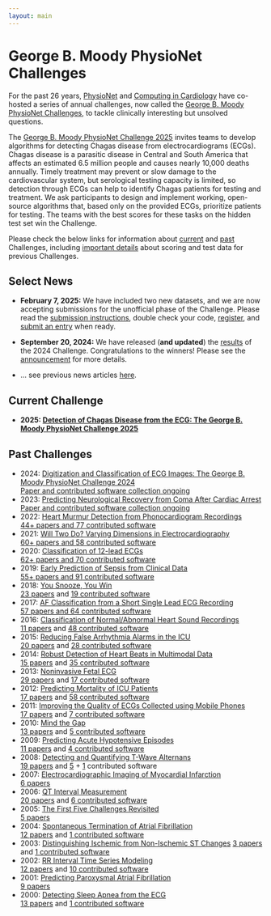 ```yaml
---
layout: main
---
```


# George B. Moody PhysioNet Challenges

For the past 26 years, [PhysioNet](https://physionet.org) and [Computing in Cardiology](http://www.cinc.org/) have co-hosted a series of annual challenges, now called the [George B. Moody PhysioNet Challenges](about), to tackle clinically interesting but unsolved questions.

The [George B. Moody PhysioNet Challenge 2025](2025) invites teams to develop algorithms for detecting Chagas disease from electrocardiograms (ECGs). Chagas disease is a parasitic disease in Central and South America that affects an estimated 6.5 million people and causes nearly 10,000 deaths annually. Timely treatment may prevent or slow damage to the cardiovascular system, but serological testing capacity is limited, so detection through ECGs can help to identify Chagas patients for testing and treatment. We ask participants to design and implement working, open-source algorithms that, based only on the provided ECGs, prioritize patients for testing. The teams with the best scores for these tasks on the hidden test set win the Challenge.

Please check the below links for information about [current](#current) and [past](#past) Challenges, including [important details](faq) about scoring and test data for previous Challenges.

## <a name="news"></a> Select News

- <a name="2025.02.07"></a>__February 7, 2025:__ We have included two new datasets, and we are now accepting submissions for the unofficial phase of the Challenge. Please read the [submission instructions](2025/submissions), double check your code, [register](https://forms.gle/dJQzeWsXNVgM2URY9), and [submit an entry](https://forms.gle/126MiJuEpZwe8tBn8) when ready.

- <a name="2024.09.20"></a>__September 20, 2024:__ We have released (__and updated__) the [results](2024/results) of the 2024 Challenge. Congratulations to the winners! Please see the [announcement](https://groups.google.com/g/physionet-challenges/c/bEjPLIMagRk) for more details.

- ... see previous news articles [here](news).

## <a name="current"></a> Current Challenge

- __2025: [Detection of Chagas Disease from the ECG: The George B. Moody PhysioNet Challenge 2025](2025)__

## <a name="past"></a> Past Challenges

- 2024: [Digitization and Classification of ECG Images: The George B. Moody PhysioNet Challenge 2024](2024)  
 [Paper and contributed software collection ongoing](2024/results)
- 2023: [Predicting Neurological Recovery from Coma After Cardiac Arrest](2023)  
 [Paper and contributed software collection ongoing](2023/results)
- 2022: [Heart Murmur Detection from Phonocardiogram Recordings](2022)  
 [44+ papers and 77 contributed software](2022/results) 
- 2021: [Will Two Do? Varying Dimensions in Electrocardiography](2021)  
 [60+ papers and 58 contributed software](2021/results)
- 2020: [Classification of 12-lead ECGs](2020)  
  [62+ papers and 70 contributed software](2020/results)
- 2019: [Early Prediction of Sepsis from Clinical Data](2019)  
 [55+ papers and 91 contributed software](2019/results)
- 2018: [You Snooze, You Win](2018)  
 [23 papers](/2018/papers/) and [19 contributed software](https://physionet.org/static/published-projects/challenge-2018/1.0.0/sources/)
- 2017: [AF Classification from a Short Single Lead ECG Recording](2017)  
  [57 papers and 64 contributed software](2017/results#challenge-results)
- 2016: [Classification of Normal/Abnormal Heart Sound Recordings](2016)  
 [11 papers](2016/papers) and [48 contributed software](2016#sources)
- 2015: [Reducing False Arrhythmia Alarms in the ICU](2015)  
 [20 papers](2015/papers) and [28 contributed software](2015#challenge-results)
- 2014: [Robust Detection of Heart Beats in Multimodal Data](2014)  
 [15 papers](2014/papers) and [35 contributed software](https://archive.physionet.org/challenge/2014/sources/)
- 2013: [Noninvasive Fetal ECG](2013)  
 [29 papers](2013/papers) and [17 contributed software](https://archive.physionet.org/challenge/2013/sources/)
- 2012: [Predicting Mortality of ICU Patients](2012)  
 [17 papers](2012/papers) and [58 contributed software](https://archive.physionet.org/challenge/2012/sources/)
- 2011: [Improving the Quality of ECGs Collected using Mobile Phones](2011)  
 [17 papers](2011#papers) and [7 contributed software](https://archive.physionet.org/challenge/2011/sources/)
- 2010: [Mind the Gap](2010)  
 [13 papers](2010#papers) and [5 contributed software](https://archive.physionet.org/challenge/2010/sources/)
- 2009: [Predicting Acute Hypotensive Episodes](2009)  
 [11 papers](2009#papers) and [4 contributed software](https://physionet.org/static/published-projects/challenge-2009/1.0.0/sources/)
- 2008: [Detecting and Quantifying T-Wave Alternans](2008)  
 [19 papers](2008#papers) and [5](https://physionet.org/static/published-projects/challenge-2008/1.0.0/sources/) + [1](https://archive.physionet.org/physiotools/TWAnalyser/)  contributed software
- 2007: [Electrocardiographic Imaging of Myocardial Infarction](2007)  
 [6 papers](2007/papers/)
- 2006: [QT Interval Measurement](2006)  
 [20 papers](2006/papers/) and [6 contributed software](https://archive.physionet.org/challenge/2006/sources/)
- 2005: [The First Five Challenges Revisited](2005)  
 [5 papers](2005#papers)
- 2004: [Spontaneous Termination of Atrial Fibrillation](2004)  
[12 papers](2004#papers) and [1 contributed software](https://physionet.org/files/challenge-2004/1.0.0/cantini-src/)
- 2003: [Distinguishing Ischemic from Non-Ischemic ST Changes](2003) 
 [3 papers](2003#papers) and [1 contributed software](https://archive.physionet.org/challenge/2003/code/)
- 2002: [RR Interval Time Series Modeling](2002/)  
 [12 papers](2002#papers) and [10 contributed software](https://archive.physionet.org/challenge/2002/generators/)
- 2001: [Predicting Paroxysmal Atrial Fibrillation](2001/)  
 [9 papers](2001#papers)
- 2000: [Detecting Sleep Apnea from the ECG](2000/)  
 [13 papers](2000#papers) and [1 contributed software](https://archive.physionet.org/physiotools/apdet/)
